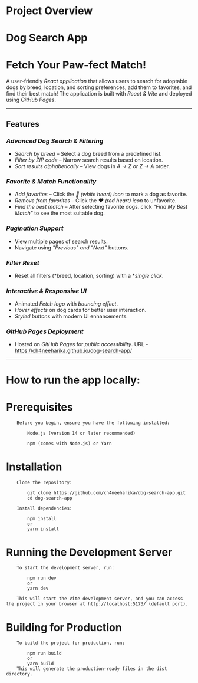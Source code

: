 # Project Overview
#  Dog Search App

 #  Fetch Your Paw-fect Match! 

A user-friendly *React application* that allows users to search for adoptable dogs by breed, location, and sorting preferences, add them to favorites, and find their best match! The application is built with *React & Vite* and deployed using *GitHub Pages*.

---

##  Features

###  *Advanced Dog Search & Filtering*

- *Search by breed* – Select a dog breed from a predefined list.
- *Filter by ZIP code* – Narrow search results based on location.
- *Sort results alphabetically* – View dogs in *A → Z or Z → A* order.

###  *Favorite & Match Functionality*

- *Add favorites* – Click the *🤍 (white heart) icon* to mark a dog as favorite.
- *Remove from favorites* – Click the *❤ (red heart) icon* to unfavorite.
- *Find the best match* – After selecting favorite dogs, click *"Find My Best Match"* to see the most suitable dog.

###  *Pagination Support*

- View multiple pages of search results.
- Navigate using *"Previous" and "Next"* buttons.

###  *Filter Reset*

- Reset all filters (*breed, location, sorting) with a **single click*.

###  *Interactive & Responsive UI*

- Animated *Fetch logo* with *bouncing effect*.
- *Hover effects* on dog cards for better user interaction.
- *Styled buttons* with modern UI enhancements.

### *GitHub Pages Deployment*

- Hosted on *GitHub Pages* for *public accessibility*.
  URL - https://ch4neeharika.github.io/dog-search-app/

---



# How to run the app locally:
   # Prerequisites

        Before you begin, ensure you have the following installed:

            Node.js (version 14 or later recommended)

            npm (comes with Node.js) or Yarn
        
   # Installation

        Clone the repository:

            git clone https://github.com/ch4neeharika/dog-search-app.git
            cd dog-search-app

        Install dependencies:

            npm install
            or
            yarn install

   # Running the Development Server

        To start the development server, run:

            npm run dev
            or
            yarn dev

        This will start the Vite development server, and you can access the project in your browser at http://localhost:5173/ (default port).    

   # Building for Production

        To build the project for production, run:

            npm run build
            or
            yarn build
        This will generate the production-ready files in the dist directory.
